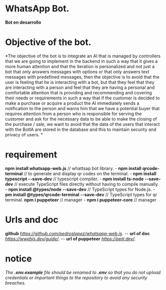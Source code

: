 # WhatsApp Bot.
**Bot en desarrollo**
# Objective of the bot.
*The objective of the bot is to integrate an AI that is managed by controllers that we are going to implement in the backend in such a way that it gives a more human attention and that the iteration is personalized and not just a bot that only answers messages with options or that only answers text messages with predefined messages, then the objective is to avoid that the user is feeling that he is interacting with a bot, but that they feel that they are interacting with a person and feel that they are having a personal and comfortable attention that is providing and recommending and covering their needs or requirements in such a way that if the customer is decided to make a purchase or acquire a product the AI immediately sends a notification to the person and warns him that we have a potential buyer that requires attention from a person who is responsible for serving the customer and ask for the necessary data to be able to make the closing of the purchase / sale, we want to avoid that the data of the users that interact with the BotIA are stored in the database and this to maintain security and privacy of users. *
# requirement
**npm install whatsapp-web.js** // whattsap bot library. -
**npm install qrcode-terminal** // to generate and display qr codes on the terminal. -
**npm install typescript --save-dev** // typescript compiler. -
**npm install ts-node --save-dev** // execute TypeScript files directly without having to compile manually. -
**npm install @types/node --save-dev** // TypeScript types for Node.js. -
**pm install @types/qrcode-terminal --save-dev** // TypeScript types for qr terminal.
**npm i puppeteer** // manager -
**npm i puppeteer-core** // manager
# Urls and doc
**github** *https://github.com/pedroslopez/whatsapp-web.js*. --
**url of doc** *https://wwebjs.dev/guide/*. --
**url of puppeteer** *https://pptr.dev/*.
# notice
*The **.env.example** file should be renamed to **.env** so that you do not upload credentials or important things to the repository to avoid any security breaches.*
